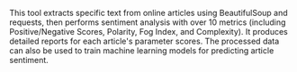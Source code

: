 This tool extracts specific text from online articles using BeautifulSoup and requests, then performs sentiment analysis with over 10 metrics (including Positive/Negative Scores, Polarity, Fog Index, and Complexity). It produces detailed reports for each article's parameter scores. The processed data can also be used to train machine learning models for predicting article sentiment.
